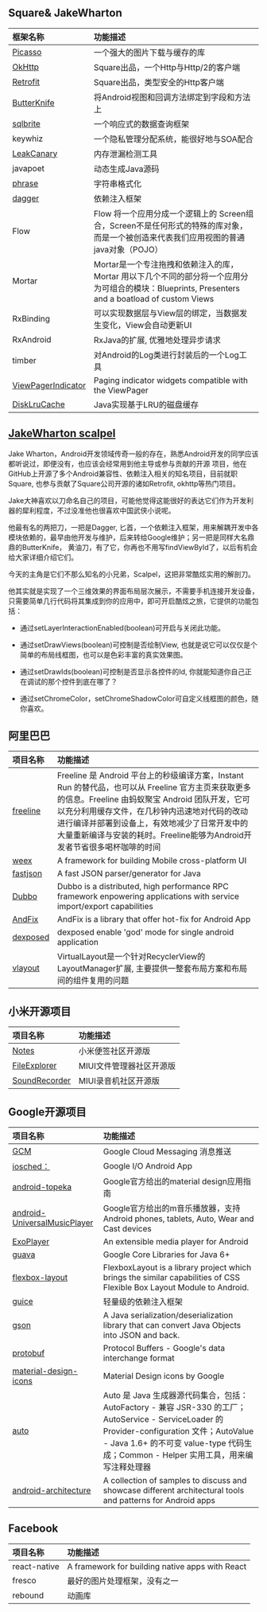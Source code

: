 ## **Square& JakeWharton**

| 框架名称                                     | 功能描述                                     |
| :--------------------------------------- | :--------------------------------------- |
| [Picasso](https://github.com/square/picasso) | 一个强大的图片下载与缓存的库                           |
| [OkHttp](https://github.com/square/okhttp) | Square出品，一个Http与Http/2的客户端               |
| [Retrofit](https://github.com/square/retrofit) | Square出品，类型安全的Http客户端                    |
| [ButterKnife](https://github.com/JakeWharton/butterknife) | 将Android视图和回调方法绑定到字段和方法上                 |
| [sqlbrite](https://github.com/square/sqlbrite) | 一个响应式的数据查询框架                             |
| keywhiz                                  | 一个隐私管理分配系统，能很好地与SOA配合                    |
| [LeakCanary](https://github.com/square/leakcanary) | 内存泄漏检测工具                                 |
| javapoet                                 | 动态生成Java源码                               |
| [phrase](https://github.com/square/phrase) | 字符串格式化                                   |
| [dagger](https://github.com/square/dagger) | 依赖注入框架                                   |
| Flow                                     | Flow 将一个应用分成一个逻辑上的 Screen组合，Screen不是任何形式的特殊的库对象，而是一个被创造来代表我们应用视图的普通java对象（POJO） |
| Mortar                                   | Mortar是一个专注拖拽和依赖注入的库，Mortar 用以下几个不同的部分将一个应用分为可组合的模块：Blueprints, Presenters and a boatload of custom Views |
| RxBinding                                | 可以实现数据层与View层的绑定，当数据发生变化，View会自动更新UI     |
| RxAndroid                                | RxJava的扩展, 优雅地处理异步请求                     |
| timber                                   | 对Android的Log类进行封装后的一个Log工具               |
| [ViewPagerIndicator](https://github.com/JakeWharton/ViewPagerIndicator) | Paging indicator widgets compatible with the ViewPager |
| [DiskLruCache](https://github.com/JakeWharton/DiskLruCache) | Java实现基于LRU的磁盘缓存                         |

## [JakeWharton scalpel](https://github.com/JakeWharton/scalpel)

Jake Wharton，Android开发领域传奇一般的存在，熟悉Android开发的同学应该都听说过，即便没有，也应该会经常用到他主导或参与贡献的开源 项目，他在GitHub上开源了多个Android兼容性、依赖注入相关的知名项目，目前就职Square, 也参与贡献了Square公司开源的诸如Retrofit, okhttp等热门项目。

Jake大神喜欢以刀命名自己的项目，可能他觉得这能很好的表达它们作为开发利器的犀利程度，不过没准他也很喜欢中国武侠小说呢。

他最有名的两把刀，一把是Dagger, 匕首，一个依赖注入框架，用来解耦开发中各模块依赖的，最早由他开发与维护，后来转给Google维护；另一把是同样大名鼎鼎的ButterKnife， 黄油刀，有了它，你再也不用写findViewById了，以后有机会给大家详细介绍它们。

今天的主角是它们不那么知名的小兄弟，Scalpel，这把非常酷炫实用的解剖刀。

他其实就是实现了一个三维效果的界面布局层次展示，不需要手机连接开发设备，只需要简单几行代码将其集成到你的应用中，即可开启酷炫之旅，它提供的功能包括：

- 通过setLayerInteractionEnabled(boolean)可开启与关闭此功能。

- 通过setDrawViews(boolean)可控制是否绘制View, 也就是说它可以仅仅是个简单的布局线框图，也可以是色彩丰富的真实效果图。

- 通过setDrawIds(boolean)可控制是否显示各控件的Id, 你就能知道你自己正在调试的那个控件到底在哪了？

- 通过setChromeColor，setChromeShadowColor可自定义线框图的颜色，随你喜欢。

## 阿里巴巴

| 项目名称                                     | 功能描述                                     |
| :--------------------------------------- | :--------------------------------------- |
| [freeline](https://github.com/alibaba/freeline) | Freeline 是 Android 平台上的秒级编译方案，Instant Run 的替代品，也可以从 Freeline 官方主页来获取更多的信息。Freeline 由蚂蚁聚宝 Android 团队开发，它可以充分利用缓存文件，在几秒钟内迅速地对代码的改动进行编译并部署到设备上，有效地减少了日常开发中的大量重新编译与安装的耗时。Freeline能够为Android开发者节省很多喝杯咖啡的时间 |
| [weex](https://github.com/alibaba/weex)  | A framework for building Mobile cross-platform UI |
| [fastjson](https://github.com/alibaba/fastjson) | A fast JSON parser/generator for Java    |
| [Dubbo](https://github.com/alibaba/dubbo) | Dubbo is a distributed, high performance RPC framework enpowering applications with service import/export capabilities |
| [AndFix](https://github.com/alibaba/AndFix) | AndFix is a library that offer hot-fix for Android App |
| [dexposed](https://github.com/alibaba/dexposed) | dexposed enable 'god' mode for single android application |
| [vlayout](https://github.com/alibaba/vlayout) | VirtualLayout是一个针对RecyclerView的LayoutManager扩展, 主要提供一整套布局方案和布局间的组件复用的问题 |

## 小米开源项目

| 项目名称                                     | 功能描述           |
| :--------------------------------------- | :------------- |
| [Notes](https://github.com/MiCode/Notes) | 小米便签社区开源版      |
| [FileExplorer](https://github.com/MiCode/FileExplorer) | MIUI文件管理器社区开源版 |
| [SoundRecorder](https://github.com/MiCode/SoundRecorder) | MIUI录音机社区开源版   |

## Google开源项目

| 项目名称                                     | 功能描述                                     |
| :--------------------------------------- | :--------------------------------------- |
| [GCM](https://github.com/google/gcm)     | Google Cloud Messaging 消息推送              |
| [ iosched：](https://github.com/google/iosched) | Google I/O Android App                   |
| [android-topeka](https://github.com/googlesamples/android-topeka) | Google官方给出的material design应用指南           |
| [android-UniversalMusicPlayer](https://github.com/googlesamples/android-UniversalMusicPlayer) | Google官方给出的m音乐播放器，支持Android phones, tablets, Auto, Wear and Cast devices |
| [ExoPlayer](https://github.com/google/ExoPlayer) | An extensible media player for Android   |
| [guava](https://github.com/google/guava) | Google Core Libraries for Java 6+        |
| [flexbox-layout](https://github.com/google/flexbox-layout) | FlexboxLayout is a library project which brings the similar capabilities of CSS Flexible Box Layout Module to Android. |
| [guice](https://github.com/google/guice) | 轻量级的依赖注入框架                               |
| [gson](https://github.com/google/gson)   | A Java serialization/deserialization library that can convert Java Objects into JSON and back. |
| [protobuf](https://github.com/google/protobuf) | Protocol Buffers - Google's data interchange format |
| [material-design-icons](https://github.com/google/material-design-icons) | Material Design icons by Google          |
| [auto](https://github.com/google/auto)   | Auto 是 Java 生成器源代码集合，包括：AutoFactory - 兼容 JSR-330 的工厂；AutoService - ServiceLoader 的 Provider-configuration 文件；AutoValue - Java 1.6+ 的不可变 value-type 代码生成；Common - Helper 实用工具，用来编写注释处理器 |
| [android-architecture](https://github.com/googlesamples/android-architecture) | A collection of samples to discuss and showcase different architectural tools and patterns for Android apps |

## Facebook

| 项目名称         | 功能描述                                     |
| :----------- | :--------------------------------------- |
| react-native | A framework for building native apps with React |
| fresco       | 最好的图片处理框架，没有之一                           |
| rebound      | 动画库                                      |
